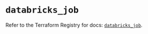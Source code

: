 # `databricks_job`

Refer to the Terraform Registry for docs: [`databricks_job`](https://registry.terraform.io/providers/databricks/databricks/1.94.0/docs/resources/job).
